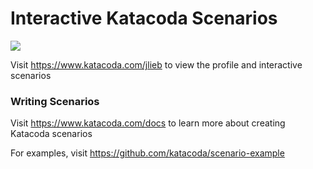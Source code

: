 # Interactive Katacoda Scenarios

[![](http://shields.katacoda.com/katacoda/jlieb/count.svg)](https://www.katacoda.com/jlieb "Get your profile on Katacoda.com")

Visit https://www.katacoda.com/jlieb to view the profile and interactive scenarios

### Writing Scenarios
Visit https://www.katacoda.com/docs to learn more about creating Katacoda scenarios

For examples, visit https://github.com/katacoda/scenario-example
